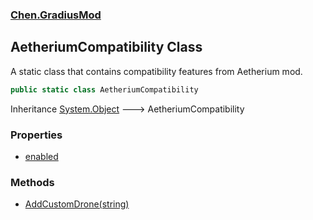 ### [Chen.GradiusMod](./neHTXX+yFsk1RpXqjkv9zg.md 'Chen.GradiusMod')
## AetheriumCompatibility Class
A static class that contains compatibility features from Aetherium mod.  
```csharp
public static class AetheriumCompatibility
```
Inheritance [System.Object](https://docs.microsoft.com/en-us/dotnet/api/System.Object 'System.Object') &#129106; AetheriumCompatibility  
### Properties
- [enabled](./jJQAnuVVdkjIUk8KoCCbdw.md 'Chen.GradiusMod.AetheriumCompatibility.enabled')
### Methods
- [AddCustomDrone(string)](./WuUV9zoNs2AzYijpUrxYww.md 'Chen.GradiusMod.AetheriumCompatibility.AddCustomDrone(string)')
